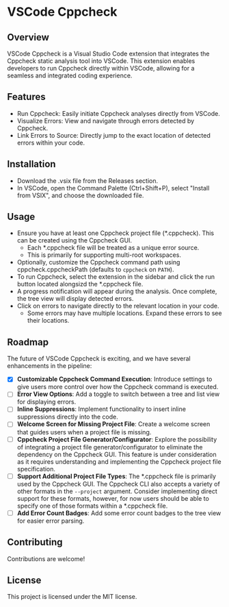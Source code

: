 # VSCode Cppcheck

## Overview

VSCode Cppcheck is a Visual Studio Code extension that integrates the Cppcheck static analysis tool into VSCode. This extension enables developers to run Cppcheck directly within VSCode, allowing for a seamless and integrated coding experience.

## Features

- Run Cppcheck: Easily initiate Cppcheck analyses directly from VSCode.
- Visualize Errors: View and navigate through errors detected by Cppcheck.
- Link Errors to Source: Directly jump to the exact location of detected errors within your code.

## Installation

- Download the .vsix file from the Releases section.
- In VSCode, open the Command Palette (Ctrl+Shift+P), select "Install from VSIX", and choose the downloaded file.

## Usage

- Ensure you have at least one Cppcheck project file (*.cppcheck). This can be created using the Cppcheck GUI.
    - Each *.cppcheck file will be treated as a unique error source.
    - This is primarily for supporting multi-root workspaces.
- Optionally, customize the Cppcheck command path using cppcheck.cppcheckPath (defaults to `cppcheck` on `PATH`).
- To run Cppcheck, select the extension in the sidebar and click the run button located alongsizd the *.cppcheck file.
- A progress notification will appear during the analysis. Once complete, the tree view will display detected errors.
- Click on errors to navigate directly to the relevant location in your code.
    - Some errors may have multiple locations. Expand these errors to see their locations.

## Roadmap

The future of VSCode Cppcheck is exciting, and we have several enhancements in the pipeline:

- [x] **Customizable Cppcheck Command Execution**: Introduce settings to give users more control over how the Cppcheck command is executed.
- [ ] **Error View Options**: Add a toggle to switch between a tree and list view for displaying errors.
- [ ] **Inline Suppressions**: Implement functionality to insert inline suppressions directly into the code.
- [ ] **Welcome Screen for Missing Project File**: Create a welcome screen that guides users when a project file is missing.
- [ ] **Cppcheck Project File Generator/Configurator**: Explore the possibility of integrating a project file generator/configurator to eliminate the dependency on the Cppcheck GUI. This feature is under consideration as it requires understanding and implementing the Cppcheck project file specification.
- [ ] **Support Additional Project File Types**: The *.cppcheck file is primarily used by the Cppcheck GUI. The Cppcheck CLI also accepts a variety of other formats in the `--project` argument. Consider implementing direct support for these formats, however, for now users should be able to specify one of those formats within a *.cppcheck file.
- [ ] **Add Error Count Badges**: Add some error count badges to the tree view for easier error parsing.

## Contributing

Contributions are welcome!

## License

This project is licensed under the MIT license.